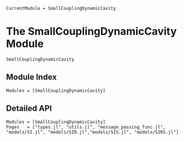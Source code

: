 ```@meta
CurrentModule = SmallCouplingDynamicCavity
```

# The SmallCouplingDynamicCavity Module

```@docs
SmallCouplingDynamicCavity
```

## Module Index

```@index
Modules = [SmallCouplingDynamicCavity]
```
## Detailed API

```@autodocs
Modules = [SmallCouplingDynamicCavity]
Pages   = ["types.jl", "utils.jl", "message_passing_func.jl", "models/SI.jl", "models/SIR.jl","models/SIS.jl", "models/SIRS.jl"]
```